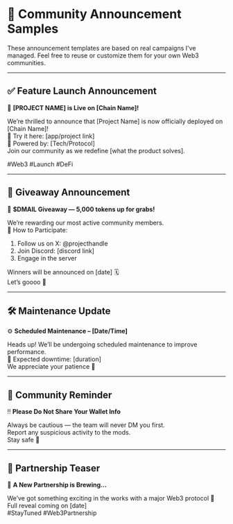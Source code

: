 # 📣 Community Announcement Samples

These announcement templates are based on real campaigns I've managed. Feel free to reuse or customize them for your own Web3 communities.

---

## ✅ Feature Launch Announcement

🚀 **[PROJECT NAME] is Live on [Chain Name]!**

We’re thrilled to announce that [Project Name] is now officially deployed on [Chain Name]!  
🔗 Try it here: [app/project link]  
🧠 Powered by: [Tech/Protocol]  
Join our community as we redefine [what the product solves].

#Web3 #Launch #DeFi

---

## 🎁 Giveaway Announcement

🎉 **$DMAIL Giveaway — 5,000 tokens up for grabs!**

We’re rewarding our most active community members.  
🎯 How to Participate:
1. Follow us on X: @projecthandle  
2. Join Discord: [discord link]  
3. Engage in the server

Winners will be announced on [date] 🗓️  
Let’s goooo 🚀

---

## 🛠️ Maintenance Update

⚙️ **Scheduled Maintenance – [Date/Time]**

Heads up! We’ll be undergoing scheduled maintenance to improve performance.  
🔧 Expected downtime: [duration]  
We appreciate your patience 💜

---

## 📌 Community Reminder

‼️ **Please Do Not Share Your Wallet Info**

Always be cautious — the team will never DM you first.  
Report any suspicious activity to the mods.  
Stay safe 💼

---

## 🧩 Partnership Teaser

🤝 **A New Partnership is Brewing…**

We’ve got something exciting in the works with a major Web3 protocol 👀  
Full reveal coming on [date]  
#StayTuned #Web3Partnership
